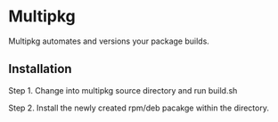 Multipkg
==============
Multipkg automates and versions your package builds.

Installation
--------------

Step 1. Change into multipkg source directory and run build.sh

Step 2. Install the newly created rpm/deb pacakge within the directory.
